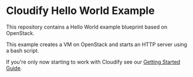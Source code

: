 # Cloudify Hello World Example

This repository contains a Hello World example blueprint based on OpenStack.

This example creates a VM on OpenStack and starts an HTTP server using a bash script.

If you're only now starting to work with Cloudify see our [Getting Started Guide](http://getcloudify.org/guide/3.1/quickstart.html).